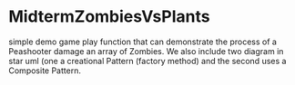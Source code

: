 # MidtermZombiesVsPlants
simple demo game play function that can demonstrate the process of a Peashooter damage an array of Zombies.
We also include two diagram in star uml (one a creational Pattern (factory method) and the second uses a Composite Pattern.
